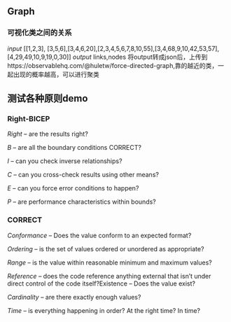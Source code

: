 ## Graph
### 可视化类之间的关系
*input* [[1,2,3], [3,5,6],[3,4,6,20],[2,3,4,5,6,7,8,10,55],[3,4,68,9,10,42,53,57],[4,29,49,10,9,19,0,30]]
*output* links,nodes
将output转成json后，上传到https://observablehq.com/@huletw/force-directed-graph,靠的越近的类，一起出现的概率越高，可以进行聚类

## 测试各种原则demo

### Right-BICEP 
*Right* – are the results right?

*B* – are all the boundary conditions CORRECT?

*I* – can you check inverse relationships?

*C* – can you cross-check results using other means?

*E* – can you force error conditions to happen?

*P* – are performance characteristics within bounds?

### CORRECT
*Conformance* – Does the value conform to an expected format?

*Ordering* – is the set of values ordered or unordered as appropriate?

*Range* – is the value within reasonable minimum and maximum values?

*Reference* – does the code reference anything external that isn’t under direct control of the code itself?Existence – Does the value exist?

*Cardinality* – are there exactly enough values?

*Time* – is everything happening in order? At the right time? In time?

